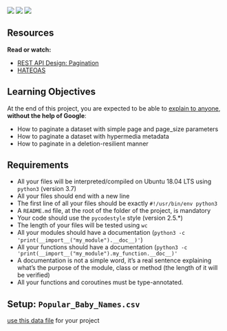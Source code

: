![](https://s3.amazonaws.com/alx-intranet.hbtn.io/uploads/medias/2019/12/3646eb02de6527ca5d83.png?X-Amz-Algorithm=AWS4-HMAC-SHA256&X-Amz-Credential=AKIARDDGGGOUSBVO6H7D%2F20241028%2Fus-east-1%2Fs3%2Faws4_request&X-Amz-Date=20241028T211541Z&X-Amz-Expires=86400&X-Amz-SignedHeaders=host&X-Amz-Signature=497fc4a0ab89778dae8621a30a3f5365c619a833723b6893cb880e17d9167d3c) ![](https://s3.amazonaws.com/alx-intranet.hbtn.io/uploads/medias/2019/12/746187b76bea1f46030e.png?X-Amz-Algorithm=AWS4-HMAC-SHA256&X-Amz-Credential=AKIARDDGGGOUSBVO6H7D%2F20241028%2Fus-east-1%2Fs3%2Faws4_request&X-Amz-Date=20241028T211541Z&X-Amz-Expires=86400&X-Amz-SignedHeaders=host&X-Amz-Signature=87fd4ed3c018346cd25ffb538157cbfae239e1716c0d361352f2e05e238ffca5) ![](https://s3.amazonaws.com/alx-intranet.hbtn.io/uploads/medias/2019/12/665ce871c2ecc66a8e71.png?X-Amz-Algorithm=AWS4-HMAC-SHA256&X-Amz-Credential=AKIARDDGGGOUSBVO6H7D%2F20241028%2Fus-east-1%2Fs3%2Faws4_request&X-Amz-Date=20241028T211541Z&X-Amz-Expires=86400&X-Amz-SignedHeaders=host&X-Amz-Signature=91619fb583ca2f2f94d3d01b9c290151271569d0f91fe370044c561544a053ab)

Resources
---------

**Read or watch:**

*   [REST API Design: Pagination](/rltoken/7Kdzi9CH1LdSfNQ4RaJUQw "REST API Design: Pagination")
*   [HATEOAS](/rltoken/tfzcEbTSdMYSYxsspJH_oA "HATEOAS")

Learning Objectives
-------------------

At the end of this project, you are expected to be able to [explain to anyone](/rltoken/zQ78qQVUjaPExupXQpAaHw "explain to anyone"), **without the help of Google**:

*   How to paginate a dataset with simple page and page\_size parameters
*   How to paginate a dataset with hypermedia metadata
*   How to paginate in a deletion-resilient manner

Requirements
------------

*   All your files will be interpreted/compiled on Ubuntu 18.04 LTS using `python3` (version 3.7)
*   All your files should end with a new line
*   The first line of all your files should be exactly `#!/usr/bin/env python3`
*   A `README.md` file, at the root of the folder of the project, is mandatory
*   Your code should use the `pycodestyle` style (version 2.5.\*)
*   The length of your files will be tested using `wc`
*   All your modules should have a documentation (`python3 -c 'print(__import__("my_module").__doc__)'`)
*   All your functions should have a documentation (`python3 -c 'print(__import__("my_module").my_function.__doc__)'`
*   A documentation is not a simple word, it’s a real sentence explaining what’s the purpose of the module, class or method (the length of it will be verified)
*   All your functions and coroutines must be type-annotated.

Setup: `Popular_Baby_Names.csv`
-------------------------------

[use this data file](/rltoken/NBLY6mdKDBR9zWvNADwjjg "use this data file") for your project
